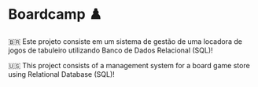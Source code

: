 # Boardcamp :chess_pawn:

:brazil: Este projeto consiste em um sistema de gestão de uma locadora de jogos de tabuleiro utilizando Banco de Dados Relacional (SQL)!

:us:
This project consists of a management system for a board game store using Relational Database (SQL)!
